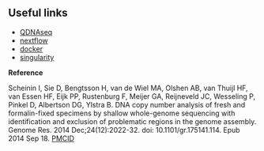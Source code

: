 ## Useful links


* [QDNAseq](https://bioconductor.org/packages/release/bioc/html/QDNAseq.html)
* [nextflow](https://www.nextflow.io/)
* [docker](https://www.docker.com/products/docker-desktop)
* [singularity](https://sylabs.io/singularity/)

**Reference**

Scheinin I, Sie D, Bengtsson H, van de Wiel MA, Olshen AB, van Thuijl HF, van Essen HF, Eijk PP, Rustenburg F, Meijer GA, Reijneveld JC, Wesseling P, Pinkel D, Albertson DG, Ylstra B. DNA copy number analysis of fresh and formalin-fixed specimens by shallow whole-genome sequencing with identification and exclusion of problematic regions in the genome assembly. Genome Res. 2014 Dec;24(12):2022-32. doi: 10.1101/gr.175141.114. Epub 2014 Sep 18. [PMCID](https://www.ncbi.nlm.nih.gov/pmc/articles/PMC4248318/)
